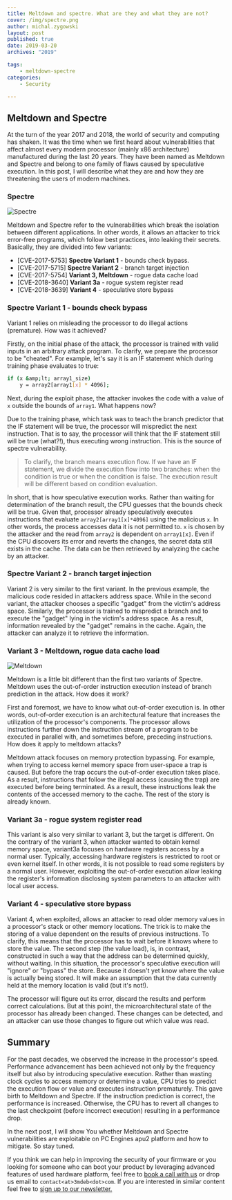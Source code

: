 ```yaml
---
title: Meltdown and spectre. What are they and what they are not?
cover: /img/spectre.png
author: michal.zygowski
layout: post
published: true
date: 2019-03-20
archives: "2019"

tags:
    - meltdown-spectre
categories:
    - Security

---
```

## Meltdown and Spectre

At the turn of the year 2017 and 2018, the world of security and computing has
shaken. It was the time when we first heard about vulnerabilities that affect
almost every modern processor (mainly x86 architecture) manufactured during the
last 20 years. They have been named as Meltdown and Spectre and belong to one
family of flaws caused by speculative execution. In this post, I will describe
what they are and how they are threatening the users of modern machines.

### Spectre

![Spectre](/img/spectre.png)

Meltdown and Spectre refer to the vulnerabilities which break the isolation
between different applications. In other words, it allows an attacker to trick
error-free programs, which follow best practices, into leaking their secrets.
Basically, they are divided into few variants:

- \[CVE-2017-5753\] **Spectre Variant 1** - bounds check bypass.
- \[CVE-2017-5715\] **Spectre Variant 2** - branch target injection
- \[CVE-2017-5754\] **Variant 3, Meltdown** - rogue data cache load
- \[CVE-2018-3640\] **Variant 3a** - rogue system register read
- \[CVE-2018-3639\] **Variant 4** - speculative store bypass

### Spectre Variant 1 - bounds check bypass

Variant 1 relies on misleading the processor to do illegal actions (premature).
How was it achieved?

Firstly, on the initial phase of the attack, the processor is trained with valid
inputs in an arbitrary attack program. To clarify, we prepare the processor to
be "cheated". For example, let's say it is an IF statement which during training
phase evaluates to true:

```bash
if (x &amp;lt; array1_size)
    y = array2[array1[x] * 4096];
```

Next, during the exploit phase, the attacker invokes the code with a value of
`x` outside the bounds of `array1`. What happens now?

Due to the training phase, which task was to teach the branch predictor that the
IF statement will be true, the processor will mispredict the next instruction.
That is to say, the processor will think that the IF statement still will be
true (what?!), thus executing wrong instruction. This is the source of spectre
vulnerability.

> To clarify, the branch means execution flow. If we have an IF statement, we
> divide the execution flow into two branches: when the condition is true or
> when the condition is false. The execution result will be different based on
> condition evaluation.

In short, that is how speculative execution works. Rather than waiting for
determination of the branch result, the CPU guesses that the bounds check will
be true. Given that, processor already speculatively executes instructions that
evaluate `array2[array1[x]*4096]` using the malicious `x`. In other words, the
process accesses data it is not permitted to. `x` is chosen by the attacker and
the read from `array2` is dependent on `array1[x]`. Even if the CPU discovers
its error and reverts the changes, the secret data still exists in the cache.
The data can be then retrieved by analyzing the cache by an attacker.

### Spectre Variant 2 - branch target injection

Variant 2 is very similar to the first variant. In the previous example, the
malicious code resided in attackers address space. While in the second variant,
the attacker chooses a specific "gadget" from the victim's address space.
Similarly, the processor is trained to mispredict a branch and to execute the
"gadget" lying in the victim's address space. As a result, information revealed
by the "gadget" remains in the cache. Again, the attacker can analyze it to
retrieve the information.

### Variant 3 - Meltdown, rogue data cache load

![Meltdown](/img/meltdown.png)

Meltdown is a little bit different than the first two variants of Spectre.
Meltdown uses the out-of-order instruction execution instead of branch
prediction in the attack. How does it work?

First and foremost, we have to know what out-of-order execution is. In other
words, out-of-order execution is an architectural feature that increases the
utilization of the processor's components. The processor allows instructions
further down the instruction stream of a program to be executed in parallel
with, and sometimes before, preceding instructions. How does it apply to
meltdown attacks?

Meltdown attack focuses on memory protection bypassing. For example, when trying
to access kernel memory space from user-space a trap is caused. But before the
trap occurs the out-of-order execution takes place. As a result, instructions
that follow the illegal access (causing the trap) are executed before being
terminated. As a result, these instructions leak the contents of the accessed
memory to the cache. The rest of the story is already known.

### Variant 3a - rogue system register read

This variant is also very similar to variant 3, but the target is different. On
the contrary of the variant 3, when attacker wanted to obtain kernel memory
space, variant3a focuses on hardware registers access by a normal user.
Typically, accessing hardware registers is restricted to root or even kernel
itself. In other words, it is not possible to read some registers by a normal
user. However, exploiting the out-of-order execution allow leaking the
register's information disclosing system parameters to an attacker with local
user access.

### Variant 4 - speculative store bypass

Variant 4, when exploited, allows an attacker to read older memory values in a
processor's stack or other memory locations. The trick is to make the storing of
a value dependent on the results of previous instructions. To clarify, this
means that the processor has to wait before it knows where to store the value.
The second step (the value load), is, in contrast, constructed in such a way
that the address can be determined quickly, without waiting. In this situation,
the processor's speculative execution will "ignore" or "bypass" the store.
Because it doesn't yet know where the value is actually being stored. It will
make an assumption that the data currently held at the memory location is valid
(but it's not!).

The processor will figure out its error, discard the results and perform correct
calculations. But at this point, the microarchitectural state of the processor
has already been changed. These changes can be detected, and an attacker can use
those changes to figure out which value was read.

## Summary

For the past decades, we observed the increase in the processor's speed.
Performance advancement has been achieved not only by the frequency itself but
also by introducing speculative execution. Rather than wasting clock cycles to
access memory or determine a value, CPU tries to predict the execution flow or
value and executes instruction prematurely. This gave birth to Meltdown and
Spectre. If the instruction prediction is correct, the performance is increased.
Otherwise, the CPU has to revert all changes to the last checkpoint (before
incorrect execution) resulting in a performance drop.

In the next post, I will show You whether Meltdown and Spectre vulnerabilities
are exploitable on PC Engines apu2 platform and how to mitigate. So stay tuned.

If you think we can help in improving the security of your firmware or you
looking for someone who can boot your product by leveraging advanced features of
used hardware platform, feel free to
[book a call with us](https://cloud.3mdeb.com/index.php/apps/calendar/appointment/n7T65toSaD9t) or
drop us email to `contact<at>3mdeb<dot>com`. If you are interested in similar
content feel free to [sign up to our newsletter.](https://3mdeb.com/subscribe/3mdeb_newsletter.html)
